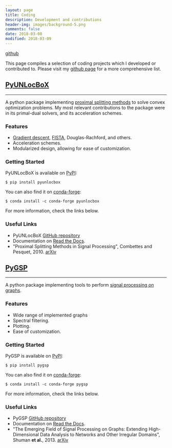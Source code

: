 ```yaml
---
layout: page
title: Coding
description: Development and contributions
header-img: images/background-5.png
comments: false
date: 2018-03-08
modified: 2018-03-09
---
```


<div markdown="0">
    <a href="https://github.com/rodrigo-pena" class="btn btn-info">github</a>
</div>

This page compiles a selection of coding projects which I developed or contributed to. Please visit my [github page](https://github.com/rodrigo-pena) for a more comprehensive list.

## [PyUNLocBoX](https://github.com/epfl-lts2/pyunlocbox)
-----

A python package implementing [proximal splitting methods](https://en.wikipedia.org/wiki/Proximal_gradient_method) to solve convex optimization problems. My most relevant contributions to the package were in its primal-dual solvers, and its acceleration schemes.

### Features

* [Gradient descent](https://en.wikipedia.org/wiki/Gradient_descent), [FISTA](https://people.rennes.inria.fr/Cedric.Herzet/Cedric.Herzet/Sparse_Seminar/Entrees/2012/11/12_A_Fast_Iterative_Shrinkage-Thresholding_Algorithmfor_Linear_Inverse_Problems_(A._Beck,_M._Teboulle)_files/Breck_2009.pdf), Douglas-Rachford, and others.
* Acceleration schemes.
* Modularized design, allowing for ease of customization.

### Getting Started

PyUNLocBoX is available on [PyPI](https://pypi.python.org/pypi/pyunlocbox):

    $ pip install pyunlocbox

You can also find it on [conda-forge](https://github.com/conda-forge/pyunlocbox-feedstock):

    $ conda install -c conda-forge pyunlocbox

For more information, check the links below.

### Useful Links

* PyUNLocBoX [GitHub repository](https://github.com/epfl-lts2/pyunlocbox)
* Documentation on [Read the Docs](https://pyunlocbox.readthedocs.io/en/stable/).
* "Proximal Splitting Methods in Signal Processing", Combettes and Pesquet, 2010. [arXiv](https://arxiv.org/abs/0912.3522)


## [PyGSP](https://github.com/epfl-lts2/pygsp)
-----

A python package implementing tools to perform [signal processing on graphs](https://arxiv.org/abs/1211.0053).

### Features

* Wide range of implemented graphs
* Spectral filtering.
* Plotting.
* Ease of customization.

### Getting Started

PyGSP is available on [PyPI](https://pypi.python.org/pypi/PyGSP):

    $ pip install pygsp

You can also find it on [conda-forge](https://github.com/conda-forge/pygsp-feedstock):

    $ conda install -c conda-forge pygsp

For more information, check the links below.

### Useful Links

* PyGSP [GitHub repository](https://github.com/epfl-lts2/pygsp)
* Documentation on [Read the Docs](https://pygsp.readthedocs.io/).
* "The Emerging Field of Signal Processing on Graphs: Extending High-Dimensional Data Analysis to Networks and Other Irregular Domains", Shuman **et al.**, 2013. [arXiv](https://arxiv.org/abs/1211.0053)
